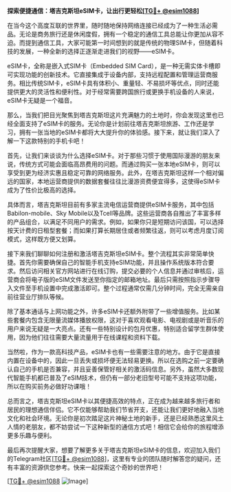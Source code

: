 **探索便捷通信：塔吉克斯坦eSIM卡，让出行更轻松[[TG💪+ @esim1088](https://t.me/s/esim1088)]**

在当今这个高度互联的世界里，随时随地保持网络连接已经成为了一种生活必需品。无论是商务旅行还是休闲度假，拥有一个稳定的通信工具总能让你更加从容不迫。而提到通信工具，大家可能第一时间想到的就是传统的物理SIM卡，但随着科技的发展，一种全新的选择正逐渐走进我们的视野——eSIM卡。

eSIM卡，全称是嵌入式SIM卡（Embedded SIM Card），是一种无需实体卡槽即可实现功能的创新技术。它直接集成于设备内部，支持远程配置和管理运营商服务。相比传统SIM卡，eSIM卡具有体积小、重量轻、不易损坏等优点，同时还能提供更大的灵活性和便利性。对于经常需要跨国旅行或更换手机设备的人来说，eSIM卡无疑是一个福音。

那么，当我们把目光聚焦到塔吉克斯坦这片充满魅力的土地时，你会发现这里也已经全面支持了eSIM卡的服务。无论你是计划前往塔吉克斯坦旅游、工作还是学习，拥有一张当地的eSIM卡都将大大提升你的体验感。接下来，就让我们深入了解一下这款特别的手机卡吧！

首先，让我们来谈谈为什么选择eSIM卡。对于那些习惯于使用国际漫游的朋友来说，传统方式可能会面临高昂费用的问题。而通过购买一张本地eSIM卡，则可以享受到更为经济实惠且稳定可靠的网络服务。此外，在塔吉克斯坦这样一个相对偏远的国家，本地运营商提供的数据套餐往往比漫游资费便宜得多，这使得eSIM卡成为了性价比极高的选择。

具体而言，塔吉克斯坦目前有多家主流电信运营商提供eSIM卡服务，其中包括Babilon-mobile、Sky Mobile以及Tcell等品牌。这些运营商各自推出了丰富多样的产品组合，以满足不同用户的需求。例如，如果你只是短期访问该国，可以选择按天计费的日租型套餐；而如果打算长期居住或者频繁往返，则可以考虑月度订阅模式，这样既方便又划算。

接下来我们聊聊如何注册和激活塔吉克斯坦eSIM卡。整个流程其实非常简单快捷。首先你需要确保自己的智能手机支持eSIM功能，并且操作系统版本符合要求。然后访问相关官方网站进行在线订购，提交必要的个人信息并通过审核后，运营商会将电子版的eSIM文件发送至你指定的邮箱地址。最后只需按照指示步骤导入文件至手机设置中完成激活即可。整个过程通常仅需几分钟时间，完全无需亲自前往营业厅排队等候。

除了基本通话与上网功能之外，许多eSIM卡还额外附带了一些增值服务。比如某些套餐内包含无限量流媒体播放权限，这对于喜欢观看电影、电视剧或是听音乐的用户来说无疑是一大亮点。还有一些特别设计的包月优惠，特别适合留学生群体使用，因为他们往往需要大量流量用于在线课程和资料下载。

当然啦，作为一款高科技产品，eSIM卡也有一些需要注意的地方。由于它是直接内置在设备中的，因此一旦丢失或损坏便无法轻易更换。所以在选购之前一定要确认自己的手机是否兼容，并且妥善保管好相关的激活码信息。另外，虽然大多数现代智能手机都已普及了eSIM技术，但仍有一部分老旧型号可能不支持这项功能，所以在购买前务必做好功课哦！

总而言之，塔吉克斯坦eSIM卡以其便捷高效的特点，正在成为越来越多旅行者和居民的理想通信伴侣。它不仅能够帮助我们节省开支，还能让我们更好地融入当地文化和社会环境。无论你是初次踏足这片神秘土地的新手，还是已经熟悉这里风土人情的老朋友，都不妨尝试一下这种新型的通信方式吧！相信它会给你的旅程增添更多乐趣与便利。

最后再次提醒大家，想要了解更多关于塔吉克斯坦eSIM卡的信息，欢迎加入我们的Telegram社区[[TG💪+ @esim1088](https://t.me/s/esim1088)]，这里有专业的团队随时解答您的疑问，还有丰富的资源供您参考。快来一起探索这个奇妙的世界吧！

[[TG💪+ @esim1088](https://t.me/s/esim1088) ![Image](https://i.postimg.cc/4NQfJmqS/Snipaste-2025-05-13-00-14-12.png)]